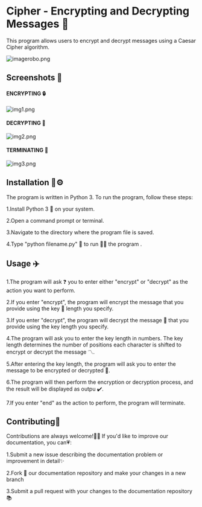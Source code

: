 
# Cipher - Encrypting and Decrypting Messages 🙈

This program allows users to encrypt and decrypt messages using a Caesar Cipher algorithm.

![imagerobo.png](https://i.postimg.cc/kGbCST0G/imagerobo.png)
##  Screenshots 📸
#### ENCRYPTING 🔒

![img1.png](https://i.postimg.cc/QtkyYbC4/img1.png)
#### DECRYPTING 🔐

![img2.png](https://i.postimg.cc/MpB06GwV/img2.png)
#### TERMINATING 🚧

![img3.png](https://i.postimg.cc/kGxcjX5x/img3.png)


## Installation 🔧⚙️

The program is written in Python 3. To run the program, follow these steps:

1.Install Python 3 🐍 on your system.

2.Open a command prompt or terminal.

3.Navigate to the directory where the program file is saved.

4.Type "python filename.py" 📃 to run 🏃‍♂️ the program .
## Usage ✈️
1.The program will ask ❓ you to enter either "encrypt" or "decrypt" as the action you want to perform.

2.If you enter "encrypt", the program will encrypt the message that you provide using the key 🔑 length you specify.

3.If you enter "decrypt", the program will decrypt the message 💠 that you provide using the key length you specify.

4.The program will ask you to enter the key length in numbers. The key length determines the number of positions each character is shifted to encrypt or decrypt the message 〽️.

5.After entering the key length, the program will ask you to enter the message to be encrypted or decrypted 🔰.

6.The program will then perform the encryption or decryption process, and the result will be displayed as outpu ✔️.

7.If you enter "end" as the action to perform, the program will terminate. 
## Contributing🤝

Contributions are always welcome!🤝🤗
If you'd like to improve our documentation, you can💗:

1.Submit a new issue describing the documentation problem or improvement in detail✨ 

2.Fork 🍴 our documentation repository and make your changes in a new branch 

3.Submit a pull request with your changes to the documentation repository 📚

